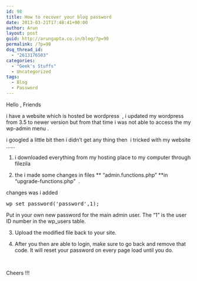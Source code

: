 ```yaml
---
id: 98
title: How to recover your blog password
date: 2013-03-21T17:48:41+00:00
author: Arun
layout: post
guid: http://arungupta.co.in/blog/?p=98
permalink: /?p=98
dsq_thread_id:
  - "2613176503"
categories:
  - "Geek's Stuffs"
  - Uncategorized
tags:
  - Blog
  - Password
---
```

Hello , Friends

i have a website which is hosted be wordpress  , i updated my wordpress from 3.5 to newer version but from that time i was not able to access the my wp-admin menu .

i googled a little bit then i didn&#8217;t get any thing then  i tricked with my website &#8230;&#8230;

1. i downloaded everything from my hosting place to my computer through filezila

2. the i made some changes in files ** &#8220;admin.functions.php&#8221; **in &#8220;upgrade-functions.php&#8221;  .

changes was i added

<pre>wp_set_password('password',1);</pre>

Put in your own new password for the main admin user. The &#8220;1&#8221; is the user ID number in the wp_users table.

3. Upload the modified file back to your site.

4. After you then are able to login, make sure to go back and remove that code. It will reset your password on every page load until you do.

&nbsp;

Cheers !!!

&nbsp;